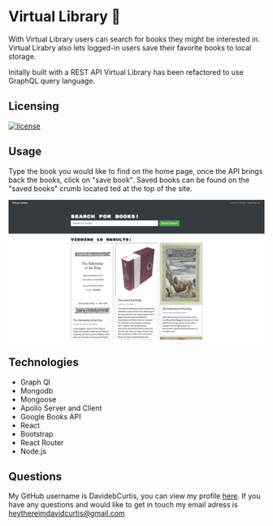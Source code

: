 # Virtual Library 📕

With Virtual Library users can search for books they might be interested in. Virtual Lirabry also lets logged-in users save their favorite books to local storage.

Initally built with a REST API Virtual Library has been refactored to use GraphQL query language.

## Licensing

[![license](https://img.shields.io/badge/license-MIT-success)](https://opensource.org/licenses/MIT)

## Usage

Type the book you would like to find on the home page, once the API brings back the books, click on "save book". Saved books can be found on the "saved books" crumb located ted at the top of the site.

![virtual library book search page](assets/images/screenshot.png)

## Technologies

- Graph Ql
- Mongodb
- Mongoose
- Apollo Server and Client
- Google Books API
- React
- Bootstrap
- React Router
- Node.js

## Questions

My GitHub username is DavidebCurtis, you can view my profile [here](https://github.com/DavidebCurtis).
If you have any questions and would like to get in touch my email adress is heythereimdavidcurtis@gmail.com
